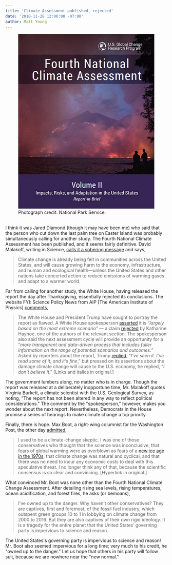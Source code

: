 ```yaml
---
title: 'Climate Assessment published, rejected'
date: '2018-11-28 12:00:00 -07:00' 
author: Matt Young
---
```

<figure>
<img src="/uploads/2018/Climate_Assessment_Cover.jpg" alt="Report cover"/>
<figcaption>
Photograph credit: National Park Service.
</figcaption>
</figure>


<br/>I think it was Jared Diamond (though it may have been me) who said that the person who cut down the last palm tree on Easter Island was probably simultaneously calling for another study. The Fourth National Climate Assessment has been published, and it seems fairly definitive. David Malakoff, writing in Science, <a href="https://www.sciencemag.org/news/2018/11/climate-change-poses-major-threat-us-new-government-report-concludes">calls it a sobering message</a> and says,

 <blockquote>Climate change is already being felt in communities across the United States, and will cause growing harm to the economy, infrastructure, and human and ecological health—unless the United States and other nations take concerted action to reduce emissions of warming gases and adapt to a warmer world.</blockquote>

Far from calling for another study, the White House, having released the report the day after Thanksgiving, essentially rejected its conclusions. The website FYI: Science Policy News from AIP [The American Institute of Physics] <a href="https://www.aip.org/fyi/fyi-this-week/week-november-26">comments</a>,

<!--more-->

<blockquote>The White House and President Trump have sought to portray the report as flawed. A White House spokesperson <a href="https://www.eenews.net/stories/1060107253">asserted</a> it is “<i>largely based on the most extreme scenario</i>” — a claim <a href="https://twitter.com/KHayhoe/status/1066132449179111426">rejected</a> by Katharine Hayhoe, one of the authors of the relevant section. The spokesperson also said the next assessment cycle will provide an opportunity for a “<i>more transparent and data-driven process that includes fuller information on the range of potential scenarios and outcomes.</i>” Asked by reporters about the report, Trump <a href="https://www.whitehouse.gov/briefings-statements/remarks-president-trump-marine-one-departure-26/">replied</a>, “<i>I’ve seen it. I’ve read some of it, and it’s fine</i>,” but pressed on its assertions about the damage climate change will cause to the U.S. economy, he replied, “<i>I don’t believe it</i>.” [Links and italics in original.]</blockquote>

The government lumbers along, no matter who is in charge. Though the report was released at a deliberately inopportune time, Mr. Malakoff quotes Virginia Burkett, a climate scientist with the U.S. Geological Survey, as noting, “The report has not been altered in any way to reflect political considerations." The comment by the "spokesperson," however, makes you wonder about the next report. Nevertheless, Democrats in the House promise a series of hearings to make climate change a top priority.

Finally, there is hope. Max Boot, a right-wing columnist for the Washington Post, the other day <a href="https://www.washingtonpost.com/opinions/global-opinions/i-was-wrong-on-climate-change-why-cant-other-conservatives-admit-it-too/2018/11/26/11d2b778-f1a1-11e8-bc79-68604ed88993_story.html">admitted</a>,

<blockquote>I used to be a climate-change skeptic. I was one of those conservatives who thought that the science was inconclusive, that fears of global warming were as overblown as fears of a <a href="https://www.climate.gov/teaching/resources/70s-they-said-thered-be-ice-age">new ice age in the 1970s</a>, that climate change was natural and cyclical, and that there was no need to incur any economic costs to deal with this speculative threat. I no longer think any of that, because the scientific consensus is so clear and convincing. [Hyperlink in original.]</blockquote>

What convinced Mr. Boot was none other than the Fourth National Climate Change Assessment. After detailing rising sea levels, rising temperatures, ocean acidification, and forest fires, he asks (or bemoans),

<blockquote>I’ve owned up to the danger. Why haven’t other conservatives? They are captives, first and foremost, of the fossil fuel industry, which outspent green groups 10 to 1 in lobbying on climate change from 2000 to 2016. But they are also captives of their own rigid ideology. It is a tragedy for the entire planet that the United States’ governing party is impervious to science and reason.</blockquote>

The United States's governing party is impervious to science and reason! Mr. Boot also seemed impervious for a long time; very much to his credit, he "owned up to the danger." Let us hope that others in his party will follow suit, because we are nowhere near the "new normal."
